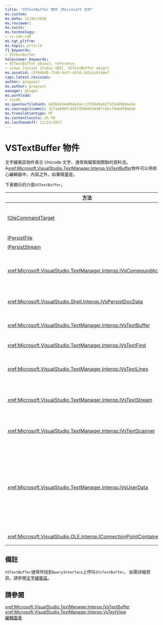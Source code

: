 ```yaml
---
title: "VSTextBuffer 物件 |Microsoft 文件"
ms.custom: 
ms.date: 11/04/2016
ms.reviewer: 
ms.suite: 
ms.technology:
- vs-ide-sdk
ms.tgt_pltfrm: 
ms.topic: article
f1_keywords:
- VSTextBuffer
helpviewer_keywords:
- VSTextBuffer object, reference
- views [Visual Studio SDK], VSTextBuffer object
ms.assetid: c5f94b45-7249-4e1f-a53d-1d2a1c61e0ef
caps.latest.revision: 
author: gregvanl
ms.author: gregvanl
manager: ghogen
ms.workload:
- vssdk
ms.openlocfilehash: 643bd434e058a24cc17936d9ab2f333489b8aa5e
ms.sourcegitcommit: 32f1a690fc445f9586d53698fc82c7debd784eeb
ms.translationtype: MT
ms.contentlocale: zh-TW
ms.lasthandoff: 12/22/2017
---
```

# <a name="vstextbuffer-object"></a>VSTextBuffer 物件
文字緩衝區物件表示 Unicode 文字，通常與檔案相關聯的資料流。 A<xref:Microsoft.VisualStudio.TextManager.Interop.VsTextBuffer>物件可以用核心編輯器中，內容之外，如果精靈是。  
  
 下表顯示的介面`VSTextBuffer`。  
  
|方法|描述|  
|------------|-----------------|  
|[IOleCommandTarget](http://msdn.microsoft.com/library/windows/desktop/ms683797)|標準 OLE 介面。 主要用來處理在緩衝區中的復原/取消復原。|  
|[IPersistFile](http://msdn.microsoft.com/library/windows/desktop/ms687223)|標準 OLE 介面。|  
|[IPersistStream](http://msdn.microsoft.com/library/windows/desktop/ms690091)|標準 OLE 介面。|  
|<xref:Microsoft.VisualStudio.TextManager.Interop.IVsCompoundAction>|讓您建立組合動作 （也就是動作會分組在單一復原/取消復原單位）。|  
|<xref:Microsoft.VisualStudio.Shell.Interop.IVsPersistDocData>|可讓文字緩衝區所管理的文件資料的持續性。|  
|<xref:Microsoft.VisualStudio.TextManager.Interop.IVsTextBuffer>|提供基本的服務。許多用戶端使用。|  
|<xref:Microsoft.VisualStudio.TextManager.Interop.IVsTextFind>|用來搜尋一個緩衝區。|  
|<xref:Microsoft.VisualStudio.TextManager.Interop.IVsTextLines>|提供讀取和寫入功能使用二維座標。 繼承自 `IVsTextBuffer`。|  
|<xref:Microsoft.VisualStudio.TextManager.Interop.IVsTextStream>|提供讀取和寫入使用一維座標的功能。 繼承自 `IVsTextBuffer`。|  
|<xref:Microsoft.VisualStudio.TextManager.Interop.IVsTextScanner>|提供快速、 在緩衝區中的文字資料流為導向的循序存取。|  
|<xref:Microsoft.VisualStudio.TextManager.Interop.IVsUserData>|提供存取的屬性泛型集合。 名稱或 moniker 時，緩衝區的最重要的屬性。 您可以儲存在緩衝區中，使用此介面的隨機資料，建立 GUID，並使用它做為索引鍵。|  
|<xref:Microsoft.VisualStudio.OLE.Interop.IConnectionPointContainer>|支援的連接點事件。|  
  
## <a name="remarks"></a>備註  
 `VSTextBuffer`通常所找到`QueryInterface`上呼叫`IVsTextBuffer`。 如需詳細資訊，請參閱[文字緩衝區](../extensibility/accessing-the-text-buffer-by-using-the-legacy-api.md)。  
  
## <a name="see-also"></a>請參閱  
 <xref:Microsoft.VisualStudio.TextManager.Interop.IVsTextBuffer>   
 <xref:Microsoft.VisualStudio.TextManager.Interop.VsTextView>   
 [編輯圖表](http://msdn.microsoft.com/en-us/f08872bd-fd9c-4e36-8cf2-a2a2622ef986)